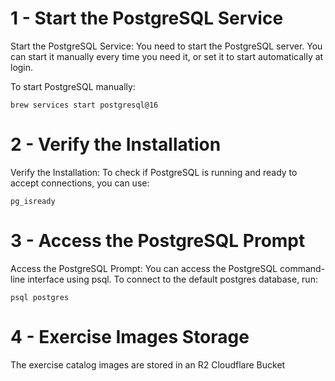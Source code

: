 # 1 - Start the PostgreSQL Service

Start the PostgreSQL Service: You need to start the PostgreSQL server. You can start it manually every time you need it, or set it to start automatically at login.

To start PostgreSQL manually:

    brew services start postgresql@16

# 2 - Verify the Installation

Verify the Installation: To check if PostgreSQL is running and ready to accept connections, you can use:

    pg_isready

# 3 - Access the PostgreSQL Prompt

Access the PostgreSQL Prompt: You can access the PostgreSQL command-line interface using psql. To connect to the default postgres database, run:

    psql postgres

# 4 - Exercise Images Storage

The exercise catalog images are stored in an R2 Cloudflare Bucket
